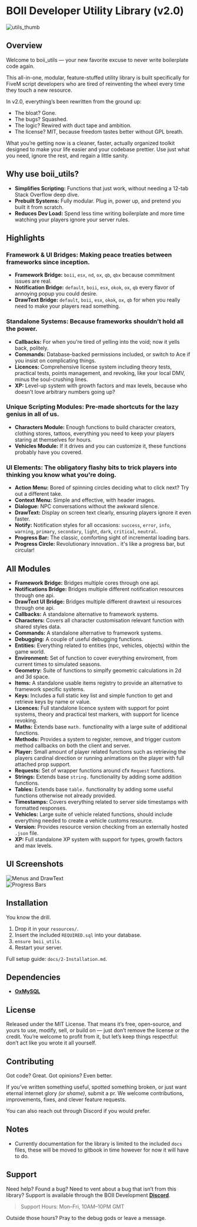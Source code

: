 # BOII Developer Utility Library (v2.0)

![utils_thumb](https://github.com/user-attachments/assets/e80578e0-42a6-499d-93fb-1eec1716f196)

## Overview

Welcome to boii_utils — your new favorite excuse to never write boilerplate code again.

This all-in-one, modular, feature-stuffed utility library is built specifically for FiveM script developers who are tired of reinventing the wheel every time they touch a new resource.

In v2.0, everything’s been rewritten from the ground up:

- The bloat? Gone.
- The bugs? Squashed.
- The logic? Rewired with duct tape and ambition.
- The license? MIT, because freedom tastes better without GPL breath.

What you’re getting now is a cleaner, faster, actually organized toolkit designed to make your life easier and your codebase prettier.
Use just what you need, ignore the rest, and regain a little sanity.

## Why use boii_utils?

- **Simplifies Scripting:** Functions that just work, without needing a 12-tab Stack Overflow deep dive.
- **Prebuilt Systems:** Fully modular. Plug in, power up, and pretend you built it from scratch.
- **Reduces Dev Load:** Spend less time writing boilerplate and more time watching your players ignore your server rules.

## Highlights

### **Framework & UI Bridges:** Making peace treaties between frameworks since inception.
- **Framework Bridge:** `boii`, `esx`, `nd`, `ox`, `qb`, `qbx` because commitment issues are real.
- **Notification Bridge:** `default`, `boii`, `esx`, `okok`, `ox`, `qb` every flavor of annoying popup you could desire.
- **DrawText Bridge:** `default`, `boii`, `esx`, `okok`, `ox`, `qb` for when you really need to make your players read something.

### **Standalone Systems:** Because frameworks shouldn’t hold all the power.
- **Callbacks:** For when you're tired of yelling into the void; now it yells back, politely.
- **Commands:** Database-backed permissions included, or switch to Ace if you insist on complicating things.
- **Licences:** Comprehensive license system including theory tests, practical tests, points management, and revoking, like your local DMV, minus the soul-crushing lines.
- **XP:** Level-up system with growth factors and max levels, because who doesn't love arbitrary numbers going up?

### **Unique Scripting Modules:** Pre-made shortcuts for the lazy genius in all of us.
- **Characters Module:** Enough functions to build character creators, clothing stores, tattoos, everything you need to keep your players staring at themselves for hours.
- **Vehicles Module:** If it drives and you can customize it, these functions probably have you covered.

### **UI Elements:** The obligatory flashy bits to trick players into thinking you know what you're doing.
- **Action Menu:** Bored of spinning circles deciding what to click next? Try out a different take.
- **Context Menu:** Simple and effective, with header images.
- **Dialogue:** NPC conversations without the awkward silence.
- **DrawText:** Display on screen text clearly, ensuring players ignore it even faster.
- **Notify:** Notification styles for all occasions: `success`, `error`, `info`, `warning`, `primary`, `secondary`, `light`, `dark`, `critical`, `neutral`.
- **Progress Bar:** The classic, comforting sight of incremental loading bars.
- **Progress Circle:** Revolutionary innovation.. it's like a progress bar, but circular!

## All Modules

- **Framework Bridge:** Bridges multiple cores through one api.
- **Notifications Bridge:** Bridges multiple different notification resources through one api.
- **DrawText UI Bridge:** Bridges multiple different drawtext ui resources through one api.
- **Callbacks:** A standalone alternative to framework systems.
- **Characters:** Covers all character customisation relevant function with shared styles data.
- **Commands:** A standalone alternative to framework systems.
- **Debugging:** A couple of useful debugging functions.
- **Entities:** Everything related to entities (npc, vehicles, objects) within the game world.
- **Environment:** Set of function to cover everything enviroment, from current times to simulated seasons.
- **Geometry:** Suite of functions to simplfy geometric calculations in 2d and 3d space.
- **Items:** A standalone usable items registry to provide an alternative to framework specific systems.
- **Keys:** Includes a full static key list and simple function to get and retrieve keys by name or value.
- **Licences:** Full standalone licence system with support for point systems, theory and practical test markers, with support for licence revoking.
- **Maths:** Extends base `math.` functionality with a large suite of additional functions.
- **Methods:** Provides a system to register, remove, and trigger custom method callbacks on both the client and server.
- **Player:** Small amount of player related functions such as retrieving the players cardinal direction or running animations on the player with full attached prop support.
- **Requests:** Set of wrapper functions around cfx `Request` functions.
- **Strings:** Extends base `string.` functionality by adding some addition functions.
- **Tables:** Extends base `table.` functionality by adding some useful functions otherwise not already provided.
- **Timestamps:** Covers everything related to server side timestamps with formatted responses.
- **Vehicles:** Large suite of vehicle related functions, should include everything needed to create a vehicle customs resource.
- **Version:** Provides resource version checking from an externally hosted `.json` file.
- **XP:** Full standalone XP system with support for types, growth factors and max levels.

## UI Screenshots

![Menus and DrawText](https://i.ibb.co/PG7vKfPB/image-2025-03-15-004251413.png)  
![Progress Bars](https://i.ibb.co/9HkYnYqh/image-2025-03-15-004440049.png)

## Installation

You know the drill.

1. Drop it in your `resources/`.
2. Insert the included `REQUIRED.sql` into your database.
3. `ensure boii_utils`.
4. Restart your server.

Full setup guide: `docs/2-Installation.md`.

## Dependencies

- **[OxMySQL](https://github.com/overextended/oxmysql/releases)**

## License

Released under the MIT License.
That means it’s free, open-source, and yours to use, modify, sell, or build on — just don’t remove the license or the credit.
You’re welcome to profit from it, but let’s keep things respectful: don’t act like you wrote it all yourself.

## Contributing

Got code? Great. Got opinions? Even better.

If you’ve written something useful, spotted something broken, or just want eternal internet glory *(or shame)*, submit a pr.
We welcome contributions, improvements, fixes, and clever feature requests.

You can also reach out through Discord if you would prefer.

## Notes

- Currently documentation for the library is limited to the included `docs` files, these will be moved to gitbook in time however for now it will have to do.

## Support

Need help? Found a bug? Need to vent about a bug that isn’t from this library?
Support is available through the BOII Development **[Discord](https://discord.gg/MUckUyS5Kq)**.

> Support Hours: Mon–Fri, 10AM–10PM GMT

Outside those hours? Pray to the debug gods or leave a message.

